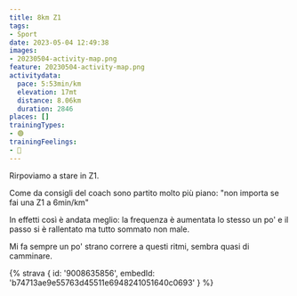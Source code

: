 ```yaml
---
title: 8km Z1
tags:
- Sport
date: 2023-05-04 12:49:38
images:
- 20230504-activity-map.png
feature: 20230504-activity-map.png
activitydata:
  pace: 5:53min/km
  elevation: 17mt
  distance: 8.06km
  duration: 2846
places: []
trainingTypes:
- 🟢
trainingFeelings:
- 🙂
---
```


Rirpoviamo a stare in Z1.
<!--more--> 
[//]: # ({% figure { src: '20230504-activity-map.png', title: 'map' } %})

Come da consigli del coach sono partito molto più piano: "non importa se fai una Z1 a 6min/km"

In effetti così è andata meglio: la frequenza è aumentata lo stesso un po' e il passo si è rallentato ma tutto sommato non male.

Mi fa sempre un po' strano correre a questi ritmi, sembra quasi di camminare.

{% strava { id: '9008635856', embedId: 'b74713ae9e55763d45511e6948241051640c0693' } %}